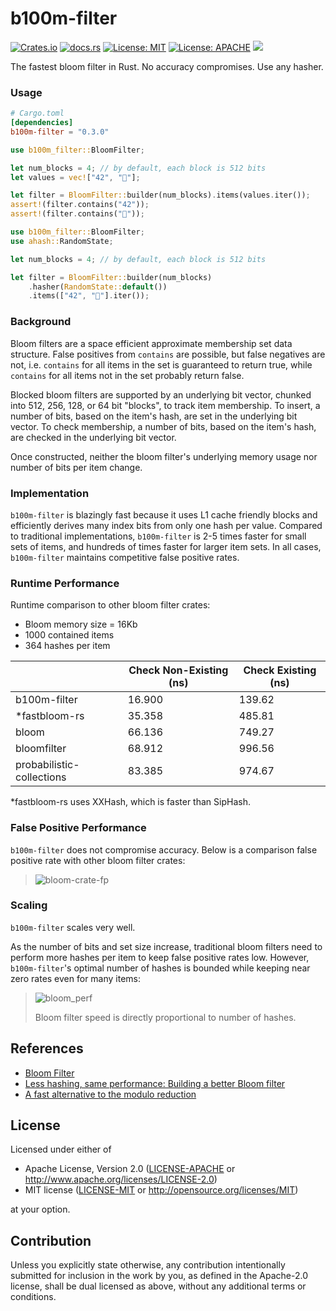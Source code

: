 # b100m-filter
[![Crates.io](https://img.shields.io/crates/v/b100m-filter.svg)](https://crates.io/crates/b100m-filter)
[![docs.rs](https://docs.rs/bloomfilter/badge.svg)](https://docs.rs/b100m-filter)
[![License: MIT](https://img.shields.io/badge/License-MIT-blue.svg)](https://github.com/tomtomwombat/bloom-filter/blob/main/LICENSE-MIT)
[![License: APACHE](https://img.shields.io/badge/License-Apache-blue.svg)](https://github.com/tomtomwombat/bloom-filter/blob/main/LICENSE-Apache)
<a href="https://codecov.io/gh/tomtomwombat/b100m-filter">
    <img src="https://codecov.io/gh/tomtomwombat/b100m-filter/branch/main/graph/badge.svg">
</a>

The fastest bloom filter in Rust. No accuracy compromises. Use any hasher.


### Usage

```toml
# Cargo.toml
[dependencies]
b100m-filter = "0.3.0"
```

```rust
use b100m_filter::BloomFilter;

let num_blocks = 4; // by default, each block is 512 bits
let values = vec!["42", "🦀"];

let filter = BloomFilter::builder(num_blocks).items(values.iter());
assert!(filter.contains("42"));
assert!(filter.contains("🦀"));
```

```rust
use b100m_filter::BloomFilter;
use ahash::RandomState;

let num_blocks = 4; // by default, each block is 512 bits

let filter = BloomFilter::builder(num_blocks)
    .hasher(RandomState::default())
    .items(["42", "🦀"].iter());
```

### Background
Bloom filters are a space efficient approximate membership set data structure. False positives from `contains` are possible, but false negatives are not, i.e. `contains` for all items in the set is guaranteed to return true, while `contains` for all items not in the set probably return false.

Blocked bloom filters are supported by an underlying bit vector, chunked into 512, 256, 128, or 64 bit "blocks", to track item membership. To insert, a number of bits, based on the item's hash, are set in the underlying bit vector. To check membership, a number of bits, based on the item's hash, are checked in the underlying bit vector.

Once constructed, neither the bloom filter's underlying memory usage nor number of bits per item change.


### Implementation

`b100m-filter` is blazingly fast because it uses L1 cache friendly blocks and efficiently derives many index bits from only one hash per value. Compared to traditional implementations, `b100m-filter` is 2-5 times faster for small sets of items, and hundreds of times faster for larger item sets. In all cases, `b100m-filter` maintains competitive false positive rates.

### Runtime Performance

Runtime comparison to other bloom filter crates:
- Bloom memory size = 16Kb
- 1000 contained items
- 364 hashes per item
  
|  | Check Non-Existing (ns) | Check Existing (ns) |
| --- | --- | --- |
| b100m-filter | 16.900 | 139.62 |
| *fastbloom-rs | 35.358 | 485.81 |
| bloom | 66.136 | 749.27 |
| bloomfilter | 68.912 | 996.56 |
| probabilistic-collections | 83.385 | 974.67 |

*fastbloom-rs uses XXHash, which is faster than SipHash.

### False Positive Performance

`b100m-filter` does not compromise accuracy. Below is a comparison false positive rate with other bloom filter crates:
> ![bloom-crate-fp](https://github.com/tomtomwombat/b100m-filter/assets/45644087/1043c30b-3de8-44ec-b868-88625c7aad09)



### Scaling

`b100m-filter` scales very well.

As the number of bits and set size increase, traditional bloom filters need to perform more hashes per item to keep false positive rates low. However, `b100m-filter`'s optimal number of hashes is bounded while keeping near zero rates even for many items:
> ![bloom_perf](https://github.com/thomaspendock/bloom-filter/assets/45644087/ebe424cf-d8f1-4401-ac10-a4879123565f)
>
> Bloom filter speed is directly proportional to number of hashes.

## References
- [Bloom Filter](https://brilliant.org/wiki/bloom-filter/)
- [Less hashing, same performance: Building a better Bloom filter](https://dl.acm.org/doi/10.5555/1400123.1400125)
- [A fast alternative to the modulo reduction](https://lemire.me/blog/2016/06/27/a-fast-alternative-to-the-modulo-reduction/)

## License

Licensed under either of

 * Apache License, Version 2.0
   ([LICENSE-APACHE](LICENSE-APACHE) or http://www.apache.org/licenses/LICENSE-2.0)
 * MIT license
   ([LICENSE-MIT](LICENSE-MIT) or http://opensource.org/licenses/MIT)

at your option.

## Contribution

Unless you explicitly state otherwise, any contribution intentionally submitted
for inclusion in the work by you, as defined in the Apache-2.0 license, shall be
dual licensed as above, without any additional terms or conditions.
